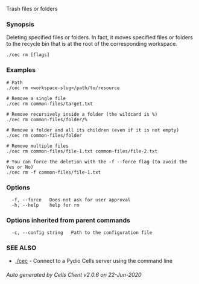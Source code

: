 Trash files or folders

### Synopsis

Deleting specified files or folders. In fact, it moves specified files or folders to the recycle bin that is at the root of the corresponding workspace.

```
./cec rm [flags]
```

### Examples

```
# Path
./cec rm <workspace-slug>/path/to/resource

# Remove a single file
./cec rm common-files/target.txt

# Remove recursively inside a folder (the wildcard is %)
./cec rm common-files/folder/%

# Remove a folder and all its children (even if it is not empty)
./cec rm common-files/folder

# Remove multiple files
./cec rm common-files/file-1.txt common-files/file-2.txt

# You can force the deletion with the -f --force flag (to avoid the Yes or No)
./cec rm -f common-files/file-1.txt

```

### Options

```
  -f, --force   Does not ask for user approval
  -h, --help    help for rm
```

### Options inherited from parent commands

```
  -c, --config string   Path to the configuration file
```

### SEE ALSO

* [./cec](./cec)	 - Connect to a Pydio Cells server using the command line

###### Auto generated by Cells Client v2.0.6 on 22-Jun-2020
